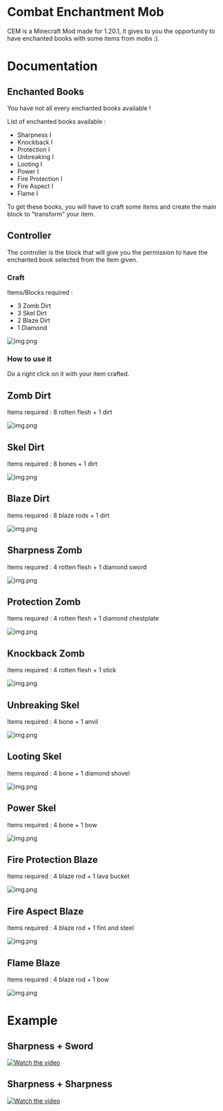 # Combat Enchantment Mob 

CEM is a Minecraft Mod made for 1.20.1, 
it gives to you the opportunity to have enchanted books with some items from mobs :).

# Documentation

## Enchanted Books

You have not all every enchanted books available ! 

List of enchanted books available : 
- Sharpness I
- Knockback I
- Protection I
- Unbreaking I
- Looting I
- Power I
- Fire Protection I
- Fire Aspect I
- Flame I

To get these books, you will have to craft some items and create the main block to "transform" your item.

## Controller

The controller is the block that will give you the permission to have the enchanted book selected from the item given.

### Craft 

Items/Blocks required : 
- 3 Zomb Dirt
- 3 Skel Dirt
- 2 Blaze Dirt
- 1 Diamond

![img.png](imgs/controller.png)

### How to use it 

Do a right click on it with your item crafted.

## Zomb Dirt

Items required : 8 rotten flesh + 1 dirt

![img.png](imgs/zomb_dirt.png)

## Skel Dirt

Items required : 8 bones + 1 dirt

![img.png](imgs/skel_dirt.png)

## Blaze Dirt

Items required : 8 blaze rods + 1 dirt

![img.png](imgs/blaze_dirt.png)

## Sharpness Zomb

Items required : 4 rotten flesh + 1 diamond sword

![img.png](imgs/sharpness_zomb.png)

## Protection Zomb

Items required : 4 rotten flesh + 1 diamond chestplate

![img.png](imgs/protection_zomb.png)

## Knockback Zomb

Items required : 4 rotten flesh + 1 stick

![img.png](imgs/knockback_zomb.png)

## Unbreaking Skel

Items required : 4 bone + 1 anvil

![img.png](imgs/unbreaking_skel.png)

## Looting Skel

Items required : 4 bone + 1 diamond shovel

![img.png](imgs/looting_skel.png)

## Power Skel

Items required : 4 bone + 1 bow

![img.png](imgs/power_skel.png)

## Fire Protection Blaze

Items required : 4 blaze rod + 1 lava bucket

![img.png](imgs/fire_protection_blaze.png)

## Fire Aspect Blaze

Items required : 4 blaze rod + 1 fint and steel

![img.png](imgs/fire_aspect_blaze.png)

## Flame Blaze

Items required : 4 blaze rod + 1 bow

![img.png](imgs/flame_blaze.png)


# Example

## Sharpness + Sword

[![Watch the video](https://imgs.search.brave.com/D5HSF_e6cDYsLKJXX9AAI7UDmBpNsI2M5PSpmguYpbg/rs:fit:860:0:0/g:ce/aHR0cHM6Ly9sb2dv/ZG93bmxvYWQub3Jn/L3dwLWNvbnRlbnQv/dXBsb2Fkcy8yMDE0/LzAyL21pbmVjcmFm/dC1sb2dvLTAucG5n)](imgs/ex1.mp4)

## Sharpness + Sharpness

[![Watch the video](https://imgs.search.brave.com/D5HSF_e6cDYsLKJXX9AAI7UDmBpNsI2M5PSpmguYpbg/rs:fit:860:0:0/g:ce/aHR0cHM6Ly9sb2dv/ZG93bmxvYWQub3Jn/L3dwLWNvbnRlbnQv/dXBsb2Fkcy8yMDE0/LzAyL21pbmVjcmFm/dC1sb2dvLTAucG5n)](imgs/ex2.mp4)